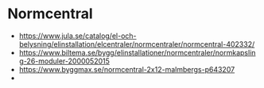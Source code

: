 # Normcentral

- https://www.jula.se/catalog/el-och-belysning/elinstallation/elcentraler/normcentraler/normcentral-402332/
- https://www.biltema.se/bygg/elinstallationer/normcentraler/normkapsling-26-moduler-2000052015
- https://www.byggmax.se/normcentral-2x12-malmbergs-p643207
- 
